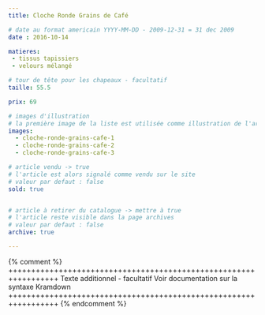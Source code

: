 ```yaml
---
title: Cloche Ronde Grains de Café

# date au format americain YYYY-MM-DD - 2009-12-31 = 31 dec 2009
date : 2016-10-14

matieres:
 - tissus tapissiers
 - velours mélangé

# tour de tête pour les chapeaux - facultatif
taille: 55.5

prix: 69

# images d'illustration
# la première image de la liste est utilisée comme illustration de l'article dans les pages de listing.
images:
  - cloche-ronde-grains-cafe-1
  - cloche-ronde-grains-cafe-2
  - cloche-ronde-grains-cafe-3

# article vendu -> true
# l'article est alors signalé comme vendu sur le site
# valeur par defaut : false
sold: true


# article à retirer du catalogue -> mettre à true
# l'article reste visible dans la page archives
# valeur par defaut : false
archive: true

---
```

{% comment %} +++++++++++++++++++++++++++++++++++++++++++++++++++++++++++++++++
              Texte additionnel - facultatif
              Voir documentation sur la syntaxe Kramdown
+++++++++++++++++++++++++++++++++++++++++++++++++++++++++++++++++ {% endcomment %}
